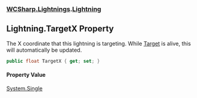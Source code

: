 ### [WCSharp.Lightnings](WCSharp.Lightnings.md 'WCSharp.Lightnings').[Lightning](WCSharp.Lightnings.Lightning.md 'WCSharp.Lightnings.Lightning')

## Lightning.TargetX Property

The X coordinate that this lightning is targeting. While [Target](WCSharp.Lightnings.Lightning.Target.md 'WCSharp.Lightnings.Lightning.Target') is alive, this will automatically be updated.

```csharp
public float TargetX { get; set; }
```

#### Property Value
[System.Single](https://docs.microsoft.com/en-us/dotnet/api/System.Single 'System.Single')